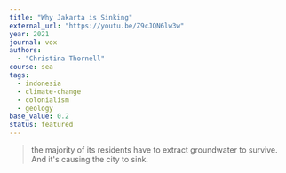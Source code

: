 ```yaml
---
title: "Why Jakarta is Sinking"
external_url: "https://youtu.be/Z9cJQN6lw3w"
year: 2021
journal: vox
authors:
  - "Christina Thornell"
course: sea
tags:
  - indonesia
  - climate-change
  - colonialism
  - geology
base_value: 0.2
status: featured
---
```


> the majority of its residents have to extract groundwater to survive. And it's causing the city to sink.
